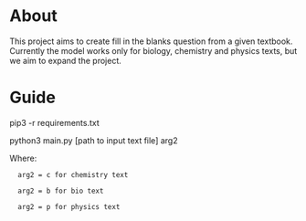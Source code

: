 # About

This project aims to create fill in the blanks question from a given textbook. Currently the model works only for biology, chemistry and physics texts, but we aim to expand the project.

# Guide

pip3 -r requirements.txt

python3 main.py [path to input text file] arg2

Where:
      
      arg2 = c for chemistry text

      arg2 = b for bio text
      
      arg2 = p for physics text

